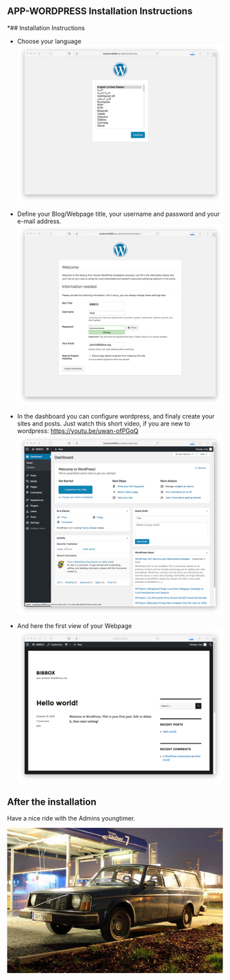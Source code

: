 ## APP-WORDPRESS Installation Instructions 

*## Installation Instructions 

* Choose your language
![Screenshot01](install-screen-01.png)

* Define your Blog/Webpage title, your username and password and your e-mail address. 
![Screenshot02](install-screen-02.png)

* In the dashboard you can configure wordpress, and finaly create your sites and posts. Just watch this short video, if you are new to wordpress: https://youtu.be/uwan-ofPGqQ
![Screenshot03](install-screen-03.png)

* And here the first view of your Webpage
![Screenshot04](install-screen-04.png)

## After the installation

Have a nice ride with the Admins youngtimer.

![FINAL](install-screen-final.jpg)